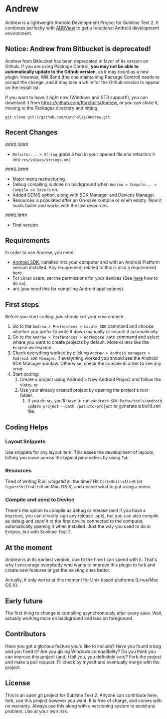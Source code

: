 # Andrew #

Andrew is a lightweight Android Development Project for Sublime Text 2. It combines perfectly with [ADBView](https://github.com/quarnster/ADBView) to get a functional Android development environment.

## Notice: Andrew from Bitbucket is deprecated! ##

Andrew from Bitbucket has been deprecated in favor of its version on Github. If you are using Package Control, **you may not be able to automatically update to the Github version**, as it may count as a new plugin. However, Will Bond (the one maintaining Package Control) needs to accept the change, and it may take a while for the Github version to appear on the Install list.

If you want to have it right now (Windows and ST3 support!), you can download it from https://github.com/Korcholis/Andrew, or you can clone it, moving to the Packages directory and hitting:

    git clone git://github.com/Korcholis/Andrew.git

## Recent Changes ##

###0.3###

* `Refactor... > String` grabs a text in your opened file and refactors it into `res/values/strings.xml`

###0.2###

* Major menu restructuring.
* Debug compiling is done on background when `Andrew > Compile... > Compile on Save` is on.
* Added DDMS option, along with SDK Manager and Devices Manager.
* Resources is populated after an On-save compile or when empty. Now it loads faster and works with the last resources.

###0.1###
* First version

## Requirements ##

In order to use Andrew, you need:

* [Android SDK](http://developer.android.com/intl/es/sdk/index.html), installed into your computer and with an Android Platform version installed. Any requirement related to this is also a requirement here.
* For Linux users, set the permissions for your devices (See [here](http://developer.android.com/intl/es/tools/device.html#setting-up) how to do so).
* ant (you need this for compiling Android applications).

## First steps ##

Before you start coding, you should set your environment. 

1. Go to the `Andrew > Preferences > Locate SDK` command and choose whether you prefer to write it down manually or search it automatically.
2. Go to the `Andrew > Preferences > Workspace path` command and select where you want to create projects by default. More or less like the Eclipse workspace.
3. Check everything worked by clicking `Andrew > Android managers > Android SDK Manager`. If everything worked you should see the Android SDK Manager window. Otherwise, check the console in order to see any error.
4. Start coding:
	1. Create a project using Android > New Android Project and follow the steps, _or_
	2. Use your already created project by opening the project's root folder.
		1. If you do so, you'll have to run `<Android-SDK-Path>/tools/android update project --path /path/to/project` to generate a build.xml file.

## Coding Helps ##
### Layout Snippets ###

Use snippets for any layout item. This eases the development of layouts, letting you move across the typical parameters by using `Tab`

### Resources ###

Tired of writing R.id. _widgetid_ all the time? Hit `Ctrl+Shift+Alt+R` (or `Super+Shift+Alt+R` on Mac OS X) and decide what to put using a menu.

### Compile and send to Device ###

There's the option to compile as debug or release (and if you have a keystore, you can directly sign any release .apk), but you can also compile as debug and send it to the first device connected to the computer, automatically opening it when installed. Just the way you used to do in Eclipse, but with Sublime Text 2.

## At the moment ##

Andrew is at its earliest version, due to the time I can spend with it. That's why I encourage everybody who wants to improve this plugin to fork and create new features or get the existing ones better.

Actually, it only works at this moment for Unix based platforms (Linux/Mac OS X).

## Early future ##

The first thing to change is compiling asynchronously after every save. Well, actually working more on background and less on foreground.

## Contributors ##

Have you got a glorious feature you'd like to include? Have you found a bug and you fixed it? Are you giving Windows compatibility? Do you think you can improve this project (and, I tell you, you definitely can)? Fork the project and make a pull request. I'll check by myself and eventually merge with the project.

## License ##

This is an open git project for Sublime Text 2. Anyone can contribute here, fork, use this project however you want. It is free of charge, and comes with no warranty. Always use this along with a versioning system to avoid any problem. Use at your own risk.